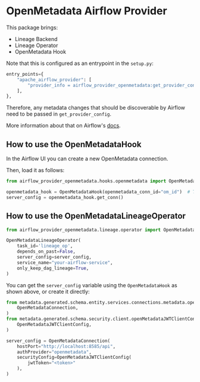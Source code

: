 # OpenMetadata Airflow Provider

This package brings:
- Lineage Backend
- Lineage Operator
- OpenMetadata Hook

Note that this is configured as an entrypoint in the `setup.py`:

```python
entry_points={
    "apache_airflow_provider": [
        "provider_info = airflow_provider_openmetadata:get_provider_config"
    ],
},
```

Therefore, any metadata changes that should be discoverable by Airflow need to be passed in `get_provider_config`.

More information about that on Airflow's [docs](https://airflow.apache.org/docs/apache-airflow-providers/index.html?utm_cta=website-events-featured-summit#creating-your-own-providers).

## How to use the OpenMetadataHook

In the Airflow UI you can create a new OpenMetadata connection.

Then, load it as follows:

```python
from airflow_provider_openmetadata.hooks.openmetadata import OpenMetadataHook

openmetadata_hook = OpenMetadataHook(openmetadata_conn_id="om_id")  # The ID you provided
server_config = openmetadata_hook.get_conn()
```

## How to use the OpenMetadataLineageOperator

```python
from airflow_provider_openmetadata.lineage.operator import OpenMetadataLineageOperator

OpenMetadataLineageOperator(
    task_id='lineage_op',
    depends_on_past=False,
    server_config=server_config,
    service_name="your-airflow-service",
    only_keep_dag_lineage=True,
)
```

You can get the `server_config` variable using the `OpenMetadataHook` as shown above, or create it
directly:

```python
from metadata.generated.schema.entity.services.connections.metadata.openMetadataConnection import (
    OpenMetadataConnection,
)
from metadata.generated.schema.security.client.openMetadataJWTClientConfig import (
    OpenMetadataJWTClientConfig,
)

server_config = OpenMetadataConnection(
    hostPort="http://localhost:8585/api",
    authProvider="openmetadata",
    securityConfig=OpenMetadataJWTClientConfig(
        jwtToken="<token>"
    ),
)
```
